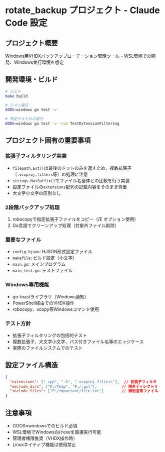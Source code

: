 # rotate_backup プロジェクト - Claude Code 設定

## プロジェクト概要
Windows用VHDXバックアップローテーション管理ツール - WSL環境での開発、Windows実行環境を想定

## 開発環境・ビルド
```bash
# ビルド
make build

# テスト実行
GOOS=windows go test -v

# 特定テストのみ実行
GOOS=windows go test -v -run TestExtensionFiltering
```

## プロジェクト固有の重要事項

### 拡張子フィルタリング実装
- `filepath.Ext()`は最後のドットのみを返すため、複数拡張子（`.vcxproj.filters`等）の処理に注意
- `strings.HasSuffix()`でファイル名全体との比較を行う実装
- 設定ファイルの`extensions`配列の記載内容をそのまま尊重
- 大文字小文字の区別なし

### 2段階バックアップ処理
1. robocopyで指定拡張子ファイルをコピー（/E オプション使用）
2. Go言語でクリーンアップ処理（対象外ファイル削除）

### 重要なファイル
- `config.hjson`: HJSON形式設定ファイル
- `makefile`: ビルド設定（小文字）
- `main.go`: メインプログラム
- `main_test.go`: テストファイル

### Windows専用機能
- go-toastライブラリ（Windows通知）
- PowerShell経由でのVHDX操作
- robocopy、xcopy等Windowsコマンド使用

### テスト方針
- 拡張子フィルタリングの包括的テスト
- 複数拡張子、大文字小文字、パス付きファイル名等のエッジケース
- 実際のファイルシステムでのテスト

## 設定ファイル構造
```json
{
  "extensions": [".cpp", ".h", ".vcxproj.filters"],  // 拡張子フィルタ
  "exclude_dirs": ["P:/Temp", "P:/.git"],           // 除外ディレクトリ  
  "include_files": ["P:/important/file.txt"]        // 個別含有ファイル
}
```

## 注意事項
- GOOS=windowsでのビルド必須
- WSL環境でWindows向けexeを直接実行可能
- 管理者権限推奨（VHDX操作時）
- Linuxネイティブ機能は使用禁止